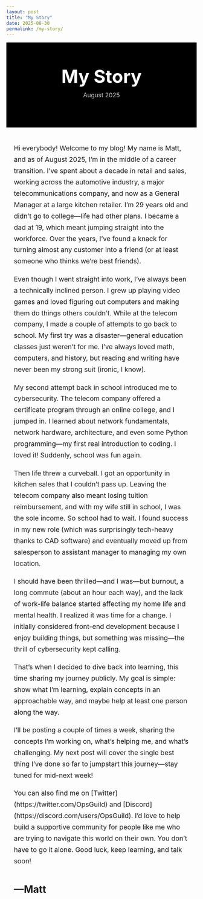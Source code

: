 ```yaml
---
layout: post
title: "My Story"
date: 2025-08-30
permalink: /my-story/
---
```


<!-- Post Title Banner -->
<div style="background-color: #000; color: #fff; padding: 60px 20px; text-align: center;">
  <h1 style="margin: 0; font-size: 3rem;">My Story</h1>
  <p style="margin-top: 10px; color: #ccc; font-size: 1rem;">August 2025</p>
</div>

<!-- Post Content -->
<div style="max-width: 800px; margin: 40px auto; line-height: 1.7; font-size: 1.1rem; padding: 0 20px;">

<p>Hi everybody! Welcome to my blog! My name is Matt, and as of August 2025, I’m in the middle of a career transition. I’ve spent about a decade in retail and sales, working across the automotive industry, a major telecommunications company, and now as a General Manager at a large kitchen retailer. I’m 29 years old and didn’t go to college—life had other plans. I became a dad at 19, which meant jumping straight into the workforce. Over the years, I’ve found a knack for turning almost any customer into a friend (or at least someone who thinks we’re best friends).</p>

<p>Even though I went straight into work, I’ve always been a technically inclined person. I grew up playing video games and loved figuring out computers and making them do things others couldn’t. While at the telecom company, I made a couple of attempts to go back to school. My first try was a disaster—general education classes just weren’t for me. I’ve always loved math, computers, and history, but reading and writing have never been my strong suit (ironic, I know).</p>

<p>My second attempt back in school introduced me to cybersecurity. The telecom company offered a certificate program through an online college, and I jumped in. I learned about network fundamentals, network hardware, architecture, and even some Python programming—my first real introduction to coding. I loved it! Suddenly, school was fun again.</p>

<p>Then life threw a curveball. I got an opportunity in kitchen sales that I couldn’t pass up. Leaving the telecom company also meant losing tuition reimbursement, and with my wife still in school, I was the sole income. So school had to wait. I found success in my new role (which was surprisingly tech-heavy thanks to CAD software) and eventually moved up from salesperson to assistant manager to managing my own location.</p>

<p>I should have been thrilled—and I was—but burnout, a long commute (about an hour each way), and the lack of work-life balance started affecting my home life and mental health. I realized it was time for a change. I initially considered front-end development because I enjoy building things, but something was missing—the thrill of cybersecurity kept calling.</p>

<p>That’s when I decided to dive back into learning, this time sharing my journey publicly. My goal is simple: show what I’m learning, explain concepts in an approachable way, and maybe help at least one person along the way.</p>

<p>I’ll be posting a couple of times a week, sharing the concepts I’m working on, what’s helping me, and what’s challenging. My next post will cover the single best thing I’ve done so far to jumpstart this journey—stay tuned for mid-next week!</p>

<p>You can also find me on [Twitter](https://twitter.com/OpsGuild) and [Discord](https://discord.com/users/OpsGuild). I’d love to help build a supportive community for people like me who are trying to navigate this world on their own. You don’t have to go it alone. Good luck, keep learning, and talk soon!</p>

<h2>—Matt</h2>

</div>
